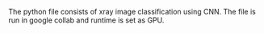 The python file consists of xray image classification using CNN. The file is run in google collab and runtime is set as GPU.
